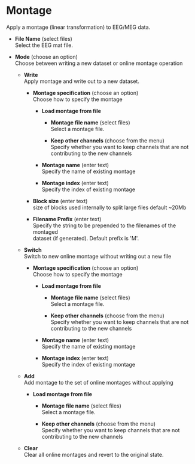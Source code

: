 # Montage  
Apply a montage (linear transformation) to EEG/MEG data.  

* **File Name** (select files)  
Select the EEG mat file.  

* **Mode** (choose an option)  
Choose between writing a new dataset or online montage operation  

    * **Write**   
    Apply montage and write out to a new dataset.  

        * **Montage specification** (choose an option)  
        Choose how to specify the montage  

            * **Load montage from file**   
              

                * **Montage file name** (select files)  
                Select a montage file.  

                * **Keep other channels** (choose from the menu)  
                Specify whether you want to keep channels that are not contributing to the new channels  

            * **Montage name** (enter text)  
            Specify the name of existing montage  

            * **Montage index** (enter text)  
            Specify the index of existing montage  

        * **Block size** (enter text)  
        size of blocks used internally to split large files default ~20Mb  

        * **Filename Prefix** (enter text)  
        Specify the string to be prepended to the filenames of the montaged   
        dataset (if generated). Default prefix is 'M'.  

    * **Switch**   
    Switch to new online montage without writing out a new file  

        * **Montage specification** (choose an option)  
        Choose how to specify the montage  

            * **Load montage from file**   
              

                * **Montage file name** (select files)  
                Select a montage file.  

                * **Keep other channels** (choose from the menu)  
                Specify whether you want to keep channels that are not contributing to the new channels  

            * **Montage name** (enter text)  
            Specify the name of existing montage  

            * **Montage index** (enter text)  
            Specify the index of existing montage  

    * **Add**   
    Add montage to the set of online montages without applying  

        * **Load montage from file**   
          

            * **Montage file name** (select files)  
            Select a montage file.  

            * **Keep other channels** (choose from the menu)  
            Specify whether you want to keep channels that are not contributing to the new channels  

    * **Clear**   
    Clear all online montages and revert to the original state.  
